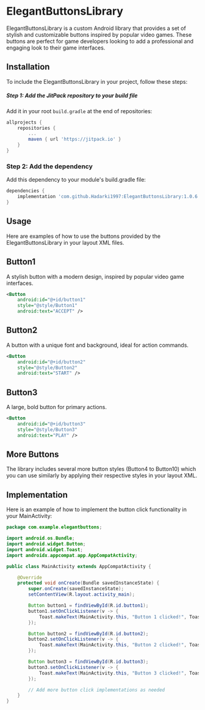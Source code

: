 # ElegantButtonsLibrary

ElegantButtonsLibrary is a custom Android library that provides a set of stylish and customizable buttons inspired by popular video games. These buttons are perfect for game developers looking to add a professional and engaging look to their game interfaces.

## Installation

To include the ElegantButtonsLibrary in your project, follow these steps:

##### Step 1: Add the JitPack repository to your build file

Add it in your root `build.gradle` at the end of repositories:

```groovy
allprojects {
    repositories {
        ...
        maven { url 'https://jitpack.io' }
    }
}
```

### Step 2: Add the dependency

Add this dependency to your module's build.gradle file:
```groovy
dependencies {
    implementation 'com.github.Hadarki1997:ElegantButtonsLibrary:1.0.6'
}
```
## Usage
Here are examples of how to use the buttons provided by the ElegantButtonsLibrary in your layout XML files.

## Button1
A stylish button with a modern design, inspired by popular video game interfaces.
```xml
<Button
    android:id="@+id/button1"
    style="@style/Button1"
    android:text="ACCEPT" />
```
## Button2
A button with a unique font and background, ideal for action commands.
```xml
<Button
    android:id="@+id/button2"
    style="@style/Button2"
    android:text="START" />
  ```
## Button3
A large, bold button for primary actions.
```xml
<Button
    android:id="@+id/button3"
    style="@style/Button3"
    android:text="PLAY" />
```

## More Buttons
The library includes several more button styles (Button4 to Button10) which you can use similarly by applying their respective styles in your layout XML.

## Implementation
Here is an example of how to implement the button click functionality in your MainActivity:

```java
package com.example.elegantbuttons;

import android.os.Bundle;
import android.widget.Button;
import android.widget.Toast;
import androidx.appcompat.app.AppCompatActivity;

public class MainActivity extends AppCompatActivity {

    @Override
    protected void onCreate(Bundle savedInstanceState) {
        super.onCreate(savedInstanceState);
        setContentView(R.layout.activity_main);

        Button button1 = findViewById(R.id.button1);
        button1.setOnClickListener(v -> {
            Toast.makeText(MainActivity.this, "Button 1 clicked!", Toast.LENGTH_SHORT).show();
        });

        Button button2 = findViewById(R.id.button2);
        button2.setOnClickListener(v -> {
            Toast.makeText(MainActivity.this, "Button 2 clicked!", Toast.LENGTH_SHORT).show();
        });

        Button button3 = findViewById(R.id.button3);
        button3.setOnClickListener(v -> {
            Toast.makeText(MainActivity.this, "Button 3 clicked!", Toast.LENGTH_SHORT).show();
        });

        // Add more button click implementations as needed
    }
}
```

